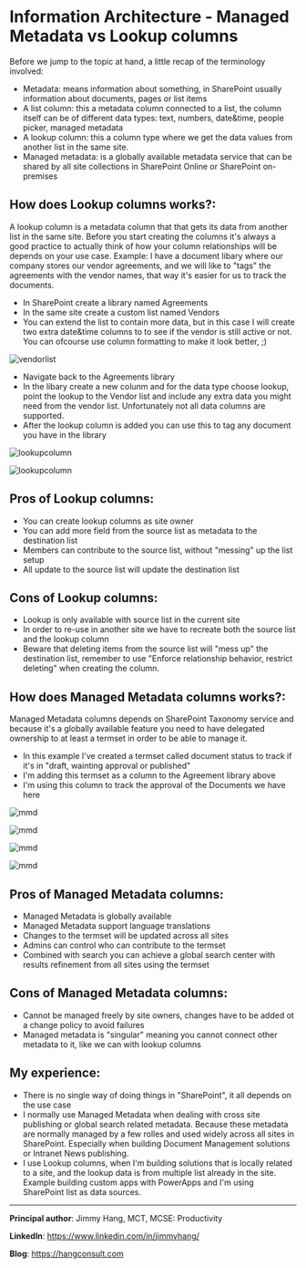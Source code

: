 # Information Architecture - Managed Metadata vs Lookup columns

Before we jump to the topic at hand, a little recap of the terminology involved:

* Metadata: means information about something, in SharePoint usually information about documents, pages or list items
* A list column: this a metadata column connected to a list, the column itself can be of different data types: text, numbers, date&time, people picker, managed metadata
* A lookup column: this a column type where we get the data values from another list in the same site. 
* Managed metadata: is a globally available metadata service that can be shared by all site collections in SharePoint Online or SharePoint on-premises 

## How does Lookup columns works?:  

A lookup column is a metadata column that that gets its data from another list in the same site. Before you start creating the columns it's always a good practice to actually think of how your column relationships will be depends on your use case.
Example: I have a document libary where our company stores our vendor agreements, and we will like to "tags" the agreements with the vendor names, that way it's easier for us to track the documents.

* In SharePoint create a library named Agreements
* In the same site create a custom list named Vendors
* You can extend the list to contain more data, but in this case I will create two extra date&time columns to to see if the vendor is still active or not. You can ofcourse use column formatting to make it look better, ;)

![vendorlist](../../images/information-architecture-managed-metadata-vs-lookup-column/vendor01.png)


* Navigate back to the Agreements library
* In the libary create a new colunm and for the data type choose lookup, point the lookup to the Vendor list and include any extra data you might need from the vendor list. Unfortunately not all data columns are supported.
* After the lookup column is added you can use this to tag any document you have in the library

![lookupcolumn](../../images/information-architecture-managed-metadata-vs-lookup-column/lookup01.png)

![lookupcolumn](../../images/information-architecture-managed-metadata-vs-lookup-column/lookup02.png)


## Pros of Lookup columns:
* You can create lookup columns as site owner
* You can add more field from the source list as metadata to the destination list
* Members can contribute to the source list, without "messing" up the list setup
* All update to the source list will update the destination list

## Cons of Lookup columns:
* Lookup is only available with source list in the current site
* In order to re-use in another site we have to recreate both the source list and the lookup column
* Beware that deleting items from the source list will "mess up" the destination list, remember to use "Enforce relationship behavior, restrict deleting" when creating the column. 


## How does Managed Metadata columns works?:

Managed Metadata columns depends on SharePoint Taxonomy service and because it's a globally available feature you need to have delegated ownership to at least a termset in order to be able to manage it.

* In this example I've created a termset called document status to track if it's in "draft, wainting approval or published"
* I'm adding this termset as a column to the Agreement library above
* I'm using this column to track the approval of the Documents we have here


![mmd](../../images/information-architecture-managed-metadata-vs-lookup-column/mmd01.png)

![mmd](../../images/information-architecture-managed-metadata-vs-lookup-column/mmd02.png)

![mmd](../../images/information-architecture-managed-metadata-vs-lookup-column/mmd03.png)

![mmd](../../images/information-architecture-managed-metadata-vs-lookup-column/mmd04.png)


## Pros of Managed Metadata columns:
* Managed Metadata is globally available
* Managed Metadata support language translations 
* Changes to the termset will be updated across all sites
* Admins can control who can contribute to the termset
* Combined with search you can achieve a global search center with results refinement from all sites using the termset 

## Cons of Managed Metadata columns:
* Cannot be managed freely by site owners, changes have to be added ot a change policy to avoid failures
* Managed metadata is "singular" meaning you cannot connect other metadata to it, like we can with lookup columns



## My experience:

* There is no single way of doing things in "SharePoint", it all depends on the use case
* I normally use Managed Metadata when dealing with cross site publishing or global search related metadata. Because these metadata are normally managed by a few rolles and used widely across all sites in SharePoint. Especially when building Document Management solutions or Intranet News publishing.
* I use Lookup columns, when I'm building solutions that is locally related to a site, and the lookup data is from multiple list already in the site. Example building custom apps with PowerApps and I'm using SharePoint list as data sources.  




---



**Principal author**: Jimmy Hang, MCT, MCSE: Productivity 

**LinkedIn**: https://www.linkedin.com/in/jimmyhang/

**Blog**: https://hangconsult.com

